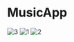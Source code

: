 # MusicApp
![3](https://user-images.githubusercontent.com/59068120/147206557-778e58ac-0588-44e6-8bfa-716a6bd1c3d4.JPG)
![1](https://user-images.githubusercontent.com/59068120/147206562-d1a5fb35-6694-4d6c-8c3d-3baec59358af.JPG)
![2](https://user-images.githubusercontent.com/59068120/147206563-65f063bd-3e9e-4018-b81a-98c4832a0dce.JPG)
